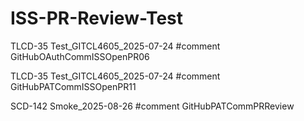 # ISS-PR-Review-Test

TLCD-35 Test_GITCL4605_2025-07-24 #comment GitHubOAuthCommISSOpenPR06

TLCD-35 Test_GITCL4605_2025-07-24 #comment GitHubPATCommISSOpenPR11

SCD-142 Smoke_2025-08-26 #comment GitHubPATCommPRReview
